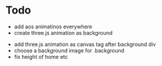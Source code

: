 # Todo

- add aos animatinos everywhere
- create three.js animation as background

* add three.js animation as canvas tag after background div
* choose a background image for .background
* fix height of home etc
